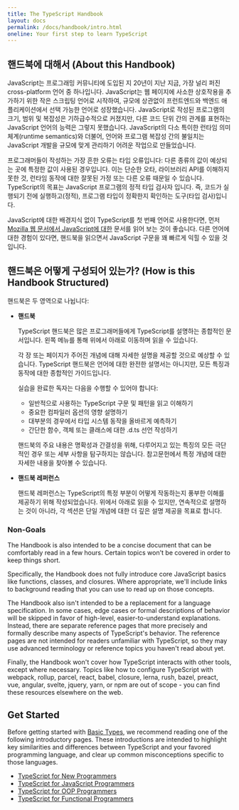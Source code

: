 ```yaml
---
title: The TypeScript Handbook
layout: docs
permalink: /docs/handbook/intro.html
oneline: Your first step to learn TypeScript
---
```


## 핸드북에 대해서 (About this Handbook)

JavaScript는 프로그래밍 커뮤니티에 도입된 지 20년이 지난 지금, 가장 널리 퍼진 cross-platform 언어 중 하나입니다. JavaScript는 웹 페이지에 사소한 상호작용을 추가하기 위한 작은 스크립팅 언어로 시작하여, 규모에 상관없이 프런트엔드와 백엔드 애플리케이션에서 선택 가능한 언어로 성장했습니다. JavaScript로 작성된 프로그램의 크기, 범위 및 복잡성은 기하급수적으로 커졌지만, 다른 코드 단위 간의 관계를 표현하는 JavaScript 언어의 능력은 그렇지 못했습니다. JavaScript의 다소 특이한 런타임 의미 체계(runtime semantics)와 더불어, 언어와 프로그램 복잡성 간의 불일치는 JavaScript 개발을 규모에 맞게 관리하기 어려운 작업으로 만들었습니다.

프로그래머들이 작성하는 가장 흔한 오류는 타입 오류입니다: 다른 종류의 값이 예상되는 곳에 특정한 값이 사용된 경우입니다. 이는 단순한 오타, 라이브러리 API를 이해하지 못한 것, 런타임 동작에 대한 잘못된 가정 또는 다른 오류 때문일 수 있습니다. TypeScript의 목표는 JavaScript 프로그램의 정적 타입 검사자 입니다. 즉, 코드가 실행되기 전에 실행하고(정적), 프로그램 타입이 정확한지 확인하는 도구(타입 검사)입니다.

JavaScript에 대한 배경지식 없이 TypeScript를 첫 번째 언어로 사용한다면, 먼저 [Mozilla 웹 문서에서 JavaScript에 대한](https://developer.mozilla.org/docs/Web/JavaScript/Guide) 문서를 읽어 보는 것이 좋습니다.
다른 언어에 대한 경험이 있다면, 핸드북을 읽으면서 JavaScript 구문을 꽤 빠르게 익힐 수 있을 것입니다.

## 핸드북은 어떻게 구성되어 있는가? (How is this Handbook Structured)

핸드북은 두 영역으로 나뉩니다:

* **핸드북**

  TypeScript 핸드북은 많은 프로그래머들에게 TypeScript를 설명하는 종합적인 문서입니다. 왼쪽 메뉴를 통해 위에서 아래로 이동하며 읽을 수 있습니다. 

  각 장 또는 페이지가 주어진 개념에 대해 자세한 설명을 제공할 것으로 예상할 수 있습니다. TypeScript 핸드북은 언어에 대한 완전한 설명서는 아니지만, 모든 특징과 동작에 대한 종합적인 가이드입니다.

  실습을 완료한 독자는 다음을 수행할 수 있어야 합니다:

  * 일반적으로 사용하는 TypeScript 구문 및 패턴을 읽고 이해하기
  * 중요한 컴파일러 옵션의 영향 설명하기
  * 대부분의 경우에서 타입 시스템 동작을 올바르게 예측하기
  * 간단한 함수, 객체 또는 클래스에 대한 .d.ts 선언 작성하기

  핸드북의 주요 내용은 명확성과 간결성을 위해, 다루어지고 있는 특징의 모든 극단적인 경우 또는 세부 사항을 탐구하지는 않습니다. 참고문헌에서 특정 개념에 대한 자세한 내용을 찾아볼 수 있습니다.

* **핸드북 레퍼런스**

  핸드북 레퍼런스는 TypeScript의 특정 부분이 어떻게 작동하는지 풍부한 이해를 제공하기 위해 작성되었습니다. 위에서 아래로 읽을 수 있지만, 연속적으로 설명하는 것이 아니라, 각 섹션은 단일 개념에 대한 더 깊은 설명 제공을 목표로 합니다.

### Non-Goals

The Handbook is also intended to be a concise document that can be comfortably read in a few hours. Certain topics won't be covered in order to keep things short.

Specifically, the Handbook does not fully introduce core JavaScript basics like functions, classes, and closures. Where appropriate, we'll include links to background reading that you can use to read up on those concepts.

The Handbook also isn't intended to be a replacement for a language specification. In some cases, edge cases or formal descriptions of behavior will be skipped in favor of high-level, easier-to-understand explanations. Instead, there are separate reference pages that more precisely and formally describe many aspects of TypeScript's behavior. The reference pages are not intended for readers unfamiliar with TypeScript, so they may use advanced terminology or reference topics you haven't read about yet.

Finally, the Handbook won't cover how TypeScript interacts with other tools, except where necessary. Topics like how to configure TypeScript with webpack, rollup, parcel, react, babel, closure, lerna, rush, bazel, preact, vue, angular, svelte, jquery, yarn, or npm are out of scope - you can find these resources elsewhere on the web.

## Get Started

Before getting started with [Basic Types](/docs/handbook/basic-types.html), we recommend reading one of the following introductory pages. These introductions are intended to highlight key similarities and differences between TypeScript and your favored programming language, and clear up common misconceptions specific to those languages.

* [TypeScript for New Programmers](/docs/handbook/typescript-from-scratch.html)
* [TypeScript for JavaScript Programmers](/docs/handbook/typescript-in-5-minutes.html)
* [TypeScript for OOP Programmers](/docs/handbook/typescript-in-5-minutes-oop.html)
* [TypeScript for Functional Programmers](/docs/handbook/typescript-in-5-minutes-func.html)
